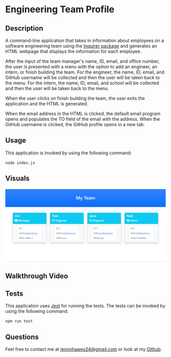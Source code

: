# Engineering Team Profile

## Description

A command-line application that takes in information about employees on a software engineering team using the [Inquirer package](https://www.npmjs.com/package/inquirer/v/8.2.4) and generates an HTML webpage that displays the information for each employee.

After the input of the team manager's name, ID, email, and office number, the user is presented with a menu with the option to add an engineer, an intern, or finish building the team. For the engineer, the name, ID, email, and GitHub username will be collected and then the user will be taken back to the menu. For the intern, the name, ID, email, and school will be collected and then the user will be taken back to the menu.

When the user clicks on finish building the team, the user exits the application and the HTML is generated.

When the email address in the HTML is clicked, the default email program opens and populates the TO field of the email with the address. When the GitHub username is clicked, the GitHub profile opens in a new tab. 

## Usage

This application is invoked by using the following command:
``` 
node index.js
```

## Visuals

![screenshot of team profile](./assets/team-profile-screenshot.png)

## Walkthrough Video

## Tests

This application uses [Jest](https://www.npmjs.com/package/jest) for running the tests.
The tests can be invoked by using the following command:
```
npm run test
```

## Questions

Feel free to contact me at jennyhawes24@gmail.com or look at my [Github](https://github.com/JenniferKiesler).